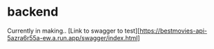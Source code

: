 # backend


Currently in making..
[Link to swagger to test][https://bestmovies-api-5azra6r55a-ew.a.run.app/swagger/index.html]
